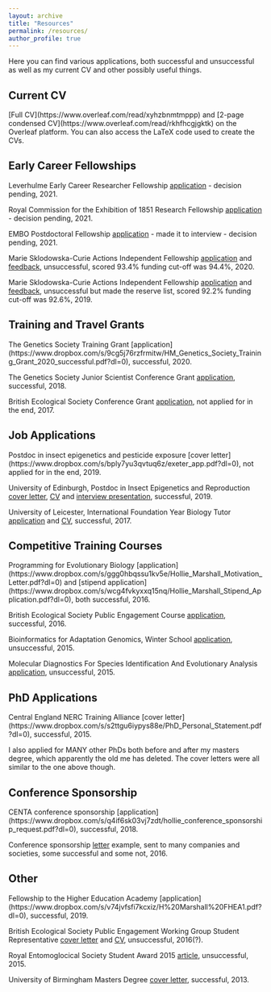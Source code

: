 ```yaml
---
layout: archive
title: "Resources"
permalink: /resources/
author_profile: true
---
```


Here you can find various applications, both successful and unsuccessful as well as my current CV and other possibly useful things.

<h2>Current CV</h2>
[Full CV](https://www.overleaf.com/read/xyhzbnmtmppp) and [2-page condensed CV](https://www.overleaf.com/read/rkhfhcgjgktk) on the Overleaf platform. You can also access the LaTeX code used to create the CVs.

<h2>Early Career Fellowships</h2>

Leverhulme Early Career Researcher Fellowship [application](https://www.dropbox.com/s/czwz0dk3yh1j4py/Leverhulme_ECR_Fellowship_2021.pdf?dl=0) - decision pending, 2021.

Royal Commission for the Exhibition of 1851 Research Fellowship [application](https://www.dropbox.com/s/c80ihzwfesdqefa/Royal_Commission_of_1851_Research_Fellowship_2021.pdf?dl=0) - decision pending, 2021.

EMBO Postdoctoral Fellowship [application](https://www.dropbox.com/s/0tov0gnwgqny16r/EMBO_long_term_fellowship.pdf?dl=0) - made it to interview - decision pending, 2021.

Marie Sklodowska-Curie Actions Independent Fellowship [application](https://www.dropbox.com/s/n06vkmc7im387dx/HM_MSCA_Independent_fellowship_2020_unsuccessful.pdf?dl=0) and [feedback](https://www.dropbox.com/s/r9d162h1bfsptws/HM_MSCA_2020_feedback.pdf?dl=0), unsuccessful, scored 93.4% funding cut-off was 94.4%, 2020.

Marie Sklodowska-Curie Actions Independent Fellowship [application](https://www.dropbox.com/s/lh6n9v0axucj6i6/Final_proposal.pdf?dl=0) and [feedback](https://www.dropbox.com/s/ypoa6xfgklqv0ih/882722_EpiSpider_ESR.pdf?dl=0), unsuccessful but made the reserve list, scored 92.2% funding cut-off was 92.6%, 2019.

<h2>Training and Travel Grants</h2>
The Genetics Society Training Grant [application](https://www.dropbox.com/s/9cg5j76rzfrmitw/HM_Genetics_Society_Training_Grant_2020_successful.pdf?dl=0), successful, 2020.

The Genetics Society Junior Scientist Conference Grant [application](https://www.dropbox.com/s/pr7k1w52bgetopl/Genetics_application_Hollie.pdf?dl=0), successful, 2018.

British Ecological Society Conference Grant [application](https://www.dropbox.com/s/vpobeg1eoh694ut/BES%20CONFERENCE%20GRANT%20APPLICATION%20INFO.pdf?dl=0), not applied for in the end, 2017.

<h2>Job Applications</h2>
Postdoc in insect epigenetics and pesticide exposure [cover letter](https://www.dropbox.com/s/bply7yu3qvtuq6z/exeter_app.pdf?dl=0), not applied for in the end, 2019.

University of Edinburgh, Postdoc in Insect Epigenetics and Reproduction [cover letter](https://www.dropbox.com/s/ktpmn0b8x3nbajj/Hollie_Marshall_Cover_Letter.pdf?dl=0), [CV](https://www.dropbox.com/s/mcru49szf509sde/Hollie_Marshall_CV.pdf?dl=0) and [interview presentation](https://www.dropbox.com/s/ggn37uytowu4q1w/Interview_Edinburgh.pdf?dl=0), successful, 2019.

University of Leicester, International Foundation Year Biology Tutor [application](https://www.dropbox.com/s/ot13hf1ymdkhs0w/Tutor_App_form.pdf?dl=0) and [CV](https://www.dropbox.com/s/ffbp0nw8mr0zktr/Tutoring_CV.pdf?dl=0), successful, 2017.

<h2>Competitive Training Courses</h2>
Programming for Evolutionary Biology [application](https://www.dropbox.com/s/ggg0hbqssu1kv5e/Hollie_Marshall_Motivation_Letter.pdf?dl=0) and [stipend application](https://www.dropbox.com/s/wcg4fvkyxxq15nq/Hollie_Marshall_Stipend_Application.pdf?dl=0), both successful, 2016.

British Ecological Society Public Engagement Course [application](https://www.dropbox.com/s/71t3he8bxs3fwnu/BES_PubEngage_Training_Application.pdf?dl=0), successful, 2016.

Bioinformatics for Adaptation Genomics, Winter School [application](https://www.dropbox.com/s/9tt892n17upinpl/B%40G_Application_Hollie_Marshall.pdf?dl=0), unsuccessful, 2015.

Molecular Diagnostics For Species Identification And Evolutionary Analysis [application](https://www.dropbox.com/s/yq03p7qc3l2md2f/Molec_Course_app_Hollie_Marshall.pdf?dl=0), unsuccessful, 2015.

<h2>PhD Applications</h2>
Central England NERC Training Alliance [cover letter](https://www.dropbox.com/s/s2ttgu6iypys88e/PhD_Personal_Statement.pdf?dl=0), successful, 2015.

I also applied for MANY other PhDs both before and after my masters degree, which apparently the old me has deleted. The cover letters were all similar to the one above though. 

<h2>Conference Sponsorship</h2>
CENTA conference sponsorship [application](https://www.dropbox.com/s/q4if6sk03vj7zdt/hollie_conference_sponsorship_request.pdf?dl=0), successful, 2018.

Conference sponsorship [letter](https://www.dropbox.com/s/0j2i3v1r1ccudxi/royal_commison_invite.pdf?dl=0) example, sent to many companies and societies, some successful and some not, 2016.

<h2>Other</h2>
Fellowship to the Higher Education Academy [application](https://www.dropbox.com/s/v74jvfsfi7kcxiz/H%20Marshall%20FHEA1.pdf?dl=0), successful, 2019.

British Ecological Society Public Engagement Working Group Student Representative [cover letter](https://www.dropbox.com/s/sgxb5lrxq3fwl2u/BES_Rep_Cover_Letter.pdf?dl=0) and [CV](https://www.dropbox.com/s/g6418z79giqr5wu/BES_Rep_CV.pdf?dl=0), unsuccessful, 2016(?).

Royal Entomoglocical Society Student Award 2015 [article](https://www.dropbox.com/s/b4gs688sz5zsaxm/Hollie_Marshall_RES_Application.pdf?dl=0), unsuccessful, 2015.

University of Birmingham Masters Degree [cover letter](https://www.dropbox.com/s/x3mn1q22hypogb7/Masters_Cover_Letter.pdf?dl=0), successful, 2013.





